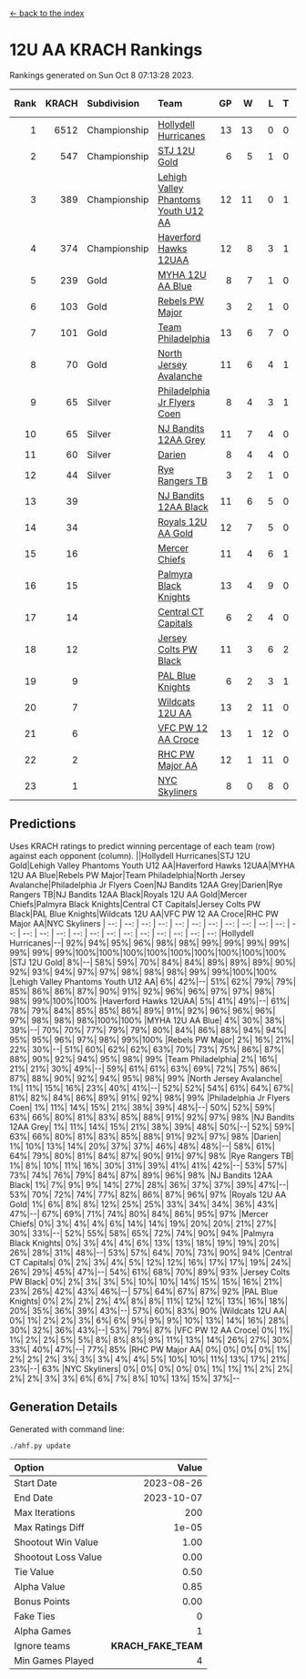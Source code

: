 [<- back to the index](readme.md)
# 12U AA KRACH Rankings
Rankings generated on Sun Oct  8 07:13:28 2023.

Rank|KRACH|Subdivision|Team|GP|W|L|T|OTW|OTL|SoS|Exp Wins|Win Diff
---:|---:|:---|:---|---:|---:|---:|---:|---:|---:|---:|---:|---:
1|6512|Championship|[Hollydell Hurricanes](https://gamesheetstats.com/seasons/3659/teams/141133/schedule)|13|13|0|0|2|0|83|13.8|-0.0
2|547|Championship|[STJ 12U Gold](https://gamesheetstats.com/seasons/3659/teams/141122/schedule)|6|5|1|0|1|0|138|5.9|0.0
3|389|Championship|[Lehigh Valley Phantoms Youth U12 AA](https://gamesheetstats.com/seasons/3659/teams/141129/schedule)|12|11|0|1|0|0|22|12.4|0.0
4|374|Championship|[Haverford Hawks 12UAA](https://gamesheetstats.com/seasons/3659/teams/141127/schedule)|12|8|3|1|0|2|1105|9.3|-0.0
5|239|Gold|[MYHA 12U AA Blue](https://gamesheetstats.com/seasons/3659/teams/141123/schedule)|8|7|1|0|1|1|39|7.9|0.0
6|103|Gold|[Rebels PW Major](https://gamesheetstats.com/seasons/3659/teams/141138/schedule)|3|2|1|0|0|0|47|2.9|0.0
7|101|Gold|[Team Philadelphia](https://gamesheetstats.com/seasons/3659/teams/141128/schedule)|13|6|7|0|2|0|773|6.9|0.0
8|70|Gold|[North Jersey Avalanche](https://gamesheetstats.com/seasons/3659/teams/141137/schedule)|11|6|4|1|1|2|605|7.4|0.0
9|65|Silver|[Philadelphia Jr Flyers Coen](https://gamesheetstats.com/seasons/3659/teams/141143/schedule)|8|4|3|1|0|0|816|5.4|0.0
10|65|Silver|[NJ Bandits 12AA Grey](https://gamesheetstats.com/seasons/3659/teams/141134/schedule)|11|7|4|0|1|1|601|7.9|0.0
11|60|Silver|[Darien](https://gamesheetstats.com/seasons/3659/teams/141125/schedule)|8|4|4|0|1|1|106|4.9|0.0
12|44|Silver|[Rye Rangers TB](https://gamesheetstats.com/seasons/3659/teams/141140/schedule)|3|2|1|0|0|0|25|2.9|0.0
13|39||[NJ Bandits 12AA Black](https://gamesheetstats.com/seasons/3659/teams/141126/schedule)|11|6|5|0|0|1|611|6.9|0.0
14|34||[Royals 12U AA Gold](https://gamesheetstats.com/seasons/3659/teams/141142/schedule)|12|7|5|0|0|0|550|7.9|0.0
15|16||[Mercer Chiefs](https://gamesheetstats.com/seasons/3659/teams/141135/schedule)|11|4|6|1|0|0|59|5.4|0.0
16|15||[Palmyra Black Knights](https://gamesheetstats.com/seasons/3659/teams/141130/schedule)|13|4|9|0|1|0|593|4.9|0.0
17|14||[Central CT Capitals](https://gamesheetstats.com/seasons/3659/teams/141124/schedule)|6|2|4|0|0|1|59|2.9|0.0
18|12||[Jersey Colts PW Black](https://gamesheetstats.com/seasons/3659/teams/141141/schedule)|11|3|6|2|0|0|113|4.9|0.0
19|9||[PAL Blue Knights](https://gamesheetstats.com/seasons/3659/teams/141139/schedule)|6|2|3|1|0|0|19|3.4|0.0
20|7||[Wildcats 12U AA](https://gamesheetstats.com/seasons/3659/teams/141136/schedule)|13|2|11|0|0|0|1002|2.9|0.0
21|6||[VFC PW 12 AA Croce](https://gamesheetstats.com/seasons/3659/teams/141131/schedule)|13|1|12|0|0|1|1087|1.9|0.0
22|2||[RHC PW Major AA](https://gamesheetstats.com/seasons/3659/teams/141132/schedule)|12|1|11|0|0|0|57|1.9|0.0
23|1||[NYC Skyliners](https://gamesheetstats.com/seasons/3659/teams/141144/schedule)|8|0|8|0|0|0|106|0.9|0.0

## Predictions
Uses KRACH ratings to predict winning percentage of each team (row) against each opponent (column).
||Hollydell Hurricanes|STJ 12U Gold|Lehigh Valley Phantoms Youth U12 AA|Haverford Hawks 12UAA|MYHA 12U AA Blue|Rebels PW Major|Team Philadelphia|North Jersey Avalanche|Philadelphia Jr Flyers Coen|NJ Bandits 12AA Grey|Darien|Rye Rangers TB|NJ Bandits 12AA Black|Royals 12U AA Gold|Mercer Chiefs|Palmyra Black Knights|Central CT Capitals|Jersey Colts PW Black|PAL Blue Knights|Wildcats 12U AA|VFC PW 12 AA Croce|RHC PW Major AA|NYC Skyliners
| --: | --: | --: | --: | --: | --: | --: | --: | --: | --: | --: | --: | --: | --: | --: | --: | --: | --: | --: | --: | --: | --: | --: | --: 
|Hollydell Hurricanes|--| 92%| 94%| 95%| 96%| 98%| 98%| 99%| 99%| 99%| 99%| 99%| 99%| 99%|100%|100%|100%|100%|100%|100%|100%|100%|100%
|STJ 12U Gold|  8%|--| 58%| 59%| 70%| 84%| 84%| 89%| 89%| 89%| 90%| 92%| 93%| 94%| 97%| 97%| 98%| 98%| 98%| 99%| 99%|100%|100%
|Lehigh Valley Phantoms Youth U12 AA|  6%| 42%|--| 51%| 62%| 79%| 79%| 85%| 86%| 86%| 87%| 90%| 91%| 92%| 96%| 96%| 97%| 97%| 98%| 98%| 99%|100%|100%
|Haverford Hawks 12UAA|  5%| 41%| 49%|--| 61%| 78%| 79%| 84%| 85%| 85%| 86%| 89%| 91%| 92%| 96%| 96%| 96%| 97%| 98%| 98%| 98%|100%|100%
|MYHA 12U AA Blue|  4%| 30%| 38%| 39%|--| 70%| 70%| 77%| 79%| 79%| 80%| 84%| 86%| 88%| 94%| 94%| 95%| 95%| 96%| 97%| 98%| 99%|100%
|Rebels PW Major|  2%| 16%| 21%| 22%| 30%|--| 51%| 60%| 62%| 62%| 63%| 70%| 73%| 75%| 86%| 87%| 88%| 90%| 92%| 94%| 95%| 98%| 99%
|Team Philadelphia|  2%| 16%| 21%| 21%| 30%| 49%|--| 59%| 61%| 61%| 63%| 69%| 72%| 75%| 86%| 87%| 88%| 90%| 92%| 94%| 95%| 98%| 99%
|North Jersey Avalanche|  1%| 11%| 15%| 16%| 23%| 40%| 41%|--| 52%| 52%| 54%| 61%| 64%| 67%| 81%| 82%| 84%| 86%| 89%| 91%| 92%| 98%| 99%
|Philadelphia Jr Flyers Coen|  1%| 11%| 14%| 15%| 21%| 38%| 39%| 48%|--| 50%| 52%| 59%| 63%| 66%| 80%| 81%| 83%| 85%| 88%| 91%| 92%| 97%| 98%
|NJ Bandits 12AA Grey|  1%| 11%| 14%| 15%| 21%| 38%| 39%| 48%| 50%|--| 52%| 59%| 63%| 66%| 80%| 81%| 83%| 85%| 88%| 91%| 92%| 97%| 98%
|Darien|  1%| 10%| 13%| 14%| 20%| 37%| 37%| 46%| 48%| 48%|--| 58%| 61%| 64%| 79%| 80%| 81%| 84%| 87%| 90%| 91%| 97%| 98%
|Rye Rangers TB|  1%|  8%| 10%| 11%| 16%| 30%| 31%| 39%| 41%| 41%| 42%|--| 53%| 57%| 73%| 74%| 76%| 79%| 84%| 87%| 89%| 96%| 98%
|NJ Bandits 12AA Black|  1%|  7%|  9%|  9%| 14%| 27%| 28%| 36%| 37%| 37%| 39%| 47%|--| 53%| 70%| 72%| 74%| 77%| 82%| 86%| 87%| 96%| 97%
|Royals 12U AA Gold|  1%|  6%|  8%|  8%| 12%| 25%| 25%| 33%| 34%| 34%| 36%| 43%| 47%|--| 67%| 69%| 71%| 74%| 80%| 84%| 86%| 95%| 97%
|Mercer Chiefs|  0%|  3%|  4%|  4%|  6%| 14%| 14%| 19%| 20%| 20%| 21%| 27%| 30%| 33%|--| 52%| 55%| 58%| 65%| 72%| 74%| 90%| 94%
|Palmyra Black Knights|  0%|  3%|  4%|  4%|  6%| 13%| 13%| 18%| 19%| 19%| 20%| 26%| 28%| 31%| 48%|--| 53%| 57%| 64%| 70%| 73%| 90%| 94%
|Central CT Capitals|  0%|  2%|  3%|  4%|  5%| 12%| 12%| 16%| 17%| 17%| 19%| 24%| 26%| 29%| 45%| 47%|--| 54%| 61%| 68%| 70%| 89%| 93%
|Jersey Colts PW Black|  0%|  2%|  3%|  3%|  5%| 10%| 10%| 14%| 15%| 15%| 16%| 21%| 23%| 26%| 42%| 43%| 46%|--| 57%| 64%| 67%| 87%| 92%
|PAL Blue Knights|  0%|  2%|  2%|  2%|  4%|  8%|  8%| 11%| 12%| 12%| 13%| 16%| 18%| 20%| 35%| 36%| 39%| 43%|--| 57%| 60%| 83%| 90%
|Wildcats 12U AA|  0%|  1%|  2%|  2%|  3%|  6%|  6%|  9%|  9%|  9%| 10%| 13%| 14%| 16%| 28%| 30%| 32%| 36%| 43%|--| 53%| 79%| 87%
|VFC PW 12 AA Croce|  0%|  1%|  1%|  2%|  2%|  5%|  5%|  8%|  8%|  8%|  9%| 11%| 13%| 14%| 26%| 27%| 30%| 33%| 40%| 47%|--| 77%| 85%
|RHC PW Major AA|  0%|  0%|  0%|  0%|  1%|  2%|  2%|  2%|  3%|  3%|  3%|  4%|  4%|  5%| 10%| 10%| 11%| 13%| 17%| 21%| 23%|--| 63%
|NYC Skyliners|  0%|  0%|  0%|  0%|  0%|  1%|  1%|  1%|  2%|  2%|  2%|  2%|  3%|  3%|  6%|  6%|  7%|  8%| 10%| 13%| 15%| 37%|--

## Generation Details

Generated with command line:
```
./ahf.py update
```

| Option | Value |
| :----- | ----: |
| Start Date | 2023-08-26 |
| End Date | 2023-10-07 |
| Max Iterations | 200 |
| Max Ratings Diff | 1e-05 |
| Shootout Win Value | 1.00 |
| Shootout Loss Value | 0.00 |
| Tie Value | 0.50 |
| Alpha Value | 0.85 |
| Bonus Points | 0.00 |
| Fake Ties | 0 |
| Alpha Games | 1 |
| Ignore teams | __KRACH_FAKE_TEAM__ |
| Min Games Played | 4 |

